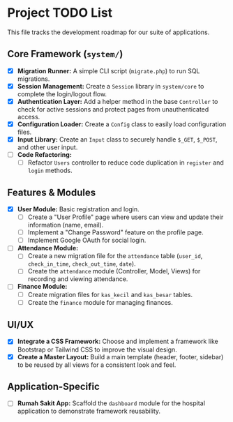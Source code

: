# Project TODO List

This file tracks the development roadmap for our suite of applications.

## Core Framework (`system/`)

- [x] **Migration Runner:** A simple CLI script (`migrate.php`) to run SQL migrations.
- [x] **Session Management:** Create a `Session` library in `system/core` to complete the login/logout flow.
- [x] **Authentication Layer:** Add a helper method in the base `Controller` to check for active sessions and protect pages from unauthenticated access.
- [x] **Configuration Loader:** Create a `Config` class to easily load configuration files.
- [x] **Input Library:** Create an `Input` class to securely handle `$_GET`, `$_POST`, and other user input.
- [ ] **Code Refactoring:**
    - [ ] Refactor `Users` controller to reduce code duplication in `register` and `login` methods.

## Features & Modules

- [x] **User Module:** Basic registration and login.
    - [ ] Create a "User Profile" page where users can view and update their information (name, email).
    - [ ] Implement a "Change Password" feature on the profile page.
    - [ ] Implement Google OAuth for social login.
- [ ] **Attendance Module:**
    - [ ] Create a new migration file for the `attendance` table (`user_id`, `check_in_time`, `check_out_time`, `date`).
    - [ ] Create the `attendance` module (Controller, Model, Views) for recording and viewing attendance.
- [ ] **Finance Module:**
    - [ ] Create migration files for `kas_kecil` and `kas_besar` tables.
    - [ ] Create the `finance` module for managing finances.

## UI/UX

- [x] **Integrate a CSS Framework:** Choose and implement a framework like Bootstrap or Tailwind CSS to improve the visual design.
- [x] **Create a Master Layout:** Build a main template (header, footer, sidebar) to be reused by all views for a consistent look and feel.

## Application-Specific

- [ ] **Rumah Sakit App:** Scaffold the `dashboard` module for the hospital application to demonstrate framework reusability.
